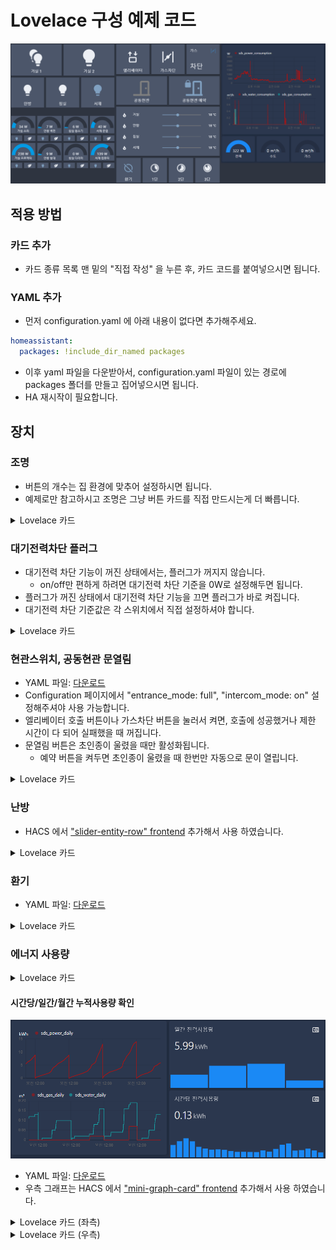 # Lovelace 구성 예제 코드

![Lovelace 구성 예제](images/lovelace_example.png)

## 적용 방법

### 카드 추가
* 카드 종류 목록 맨 밑의 "직접 작성" 을 누른 후, 카드 코드를 붙여넣으시면 됩니다.

### YAML 추가
* 먼저 configuration.yaml 에 아래 내용이 없다면 추가해주세요.
```yaml
homeassistant:
  packages: !include_dir_named packages
```
* 이후 yaml 파일을 다운받아서, configuration.yaml 파일이 있는 경로에 packages 폴더를 만들고 집어넣으시면 됩니다.
* HA 재시작이 필요합니다.

## 장치

### 조명

* 버튼의 개수는 집 환경에 맞추어 설정하시면 됩니다.
* 예제로만 참고하시고 조명은 그냥 버튼 카드를 직접 만드시는게 더 빠릅니다.

<details markdown="1">
<summary>Lovelace 카드</summary>

```yaml
cards:
  - cards:
      - entity: light.sds_light_1
        hold_action:
          action: more-info
        icon: 'mdi:lightbulb-multiple'
        icon_height: 100px
        name: 거실 1
        tap_action:
          action: toggle
        type: button
      - entity: light.sds_light_2
        hold_action:
          action: more-info
        icon_height: 100px
        name: 거실 2
        tap_action:
          action: toggle
        type: button
    type: horizontal-stack
  - cards:
      - entity: light.sds_light_3
        hold_action:
          action: more-info
        icon_height: 100px
        name: 안방
        tap_action:
          action: toggle
        type: button
      - entity: light.sds_light_4
        hold_action:
          action: more-info
        icon_height: 100px
        name: 침실
        tap_action:
          action: toggle
        type: button
      - entity: light.sds_light_5
        hold_action:
          action: more-info
        icon_height: 100px
        name: 서재
        tap_action:
          action: toggle
        type: button
    type: horizontal-stack
type: vertical-stack
```
</details>

### 대기전력차단 플러그

* 대기전력 차단 기능이 꺼진 상태에서는, 플러그가 꺼지지 않습니다.
    * on/off만 편하게 하려면 대기전력 차단 기준을 0W로 설정해두면 됩니다.
* 플러그가 꺼진 상태에서 대기전력 차단 기능을 끄면 플러그가 바로 켜집니다.
* 대기전력 차단 기준값은 각 스위치에서 직접 설정하셔야 합니다.

<details markdown="1">
<summary>Lovelace 카드</summary>

```yaml
cards:
  - cards:
      - entity: sensor.sds_plug_1_power_usage
        max: 200
        min: 0
        name: 거실 소파
        type: gauge
      - entity: sensor.sds_plug_3_power_usage
        max: 200
        min: 0
        name: 안방 벽면
        type: gauge
      - entity: sensor.sds_plug_5_power_usage
        max: 200
        min: 0
        name: 침실 청소기
        type: gauge
      - entity: sensor.sds_plug_7_power_usage
        max: 200
        min: 0
        name: 서재 문옆
        type: gauge
    type: horizontal-stack
  - cards:
      - entity: switch.sds_plug_1
        show_icon: true
        show_name: false
        tap_action:
          action: toggle
        type: button
      - entity: switch.sds_plug_1_standby_cutoff
        icon: 'mdi:leaf'
        show_icon: true
        show_name: false
        tap_action:
          action: toggle
        type: button
      - entity: switch.sds_plug_3
        show_icon: true
        show_name: false
        tap_action:
          action: toggle
        type: button
      - entity: switch.sds_plug_3_standby_cutoff
        icon: 'mdi:leaf'
        show_icon: true
        show_name: false
        tap_action:
          action: toggle
        type: button
      - entity: switch.sds_plug_5
        show_icon: true
        show_name: false
        tap_action:
          action: toggle
        type: button
      - entity: switch.sds_plug_5_standby_cutoff
        icon: 'mdi:leaf'
        show_icon: true
        show_name: false
        tap_action:
          action: toggle
        type: button
      - entity: switch.sds_plug_7
        show_icon: true
        show_name: false
        tap_action:
          action: toggle
        type: button
      - entity: switch.sds_plug_7_standby_cutoff
        icon: 'mdi:leaf'
        show_icon: true
        show_name: false
        tap_action:
          action: toggle
        type: button
    type: horizontal-stack
  - cards:
      - entity: sensor.sds_plug_2_power_usage
        max: 200
        min: 0
        name: 거실 프로젝터
        type: gauge
      - entity: sensor.sds_plug_4_power_usage
        max: 200
        min: 0
        name: 안방 침대
        type: gauge
      - entity: sensor.sds_plug_6_power_usage
        max: 200
        min: 0
        name: 침실 다리미
        type: gauge
      - entity: sensor.sds_plug_8_power_usage
        max: 200
        min: 0
        name: 서재 컴퓨터
        type: gauge
    type: horizontal-stack
  - cards:
      - entity: switch.sds_plug_2
        show_icon: true
        show_name: false
        tap_action:
          action: toggle
        type: button
      - entity: switch.sds_plug_2_standby_cutoff
        icon: 'mdi:leaf'
        show_icon: true
        show_name: false
        tap_action:
          action: toggle
        type: button
      - entity: switch.sds_plug_4
        show_icon: true
        show_name: false
        tap_action:
          action: toggle
        type: button
      - entity: switch.sds_plug_4_standby_cutoff
        icon: 'mdi:leaf'
        show_icon: true
        show_name: false
        tap_action:
          action: toggle
        type: button
      - entity: switch.sds_plug_6
        show_icon: true
        show_name: false
        tap_action:
          action: toggle
        type: button
      - entity: switch.sds_plug_6_standby_cutoff
        icon: 'mdi:leaf'
        show_icon: true
        show_name: false
        tap_action:
          action: toggle
        type: button
      - entity: switch.sds_plug_8
        show_icon: true
        show_name: false
        tap_action:
          action: toggle
        type: button
      - entity: switch.sds_plug_8_standby_cutoff
        icon: 'mdi:leaf'
        show_icon: true
        show_name: false
        tap_action:
          action: toggle
        type: button
    type: horizontal-stack
type: vertical-stack
```

</details>

### 현관스위치, 공동현관 문열림

* YAML 파일: [다운로드](yaml/sds_intercom.yaml)
* Configuration 페이지에서 "entrance_mode: full", "intercom_mode: on" 설정해주셔야 사용 가능합니다.
* 엘리베이터 호출 버튼이나 가스차단 버튼을 눌러서 켜면, 호출에 성공했거나 제한 시간이 다 되어 실패했을 때 꺼집니다.
* 문열림 버튼은 초인종이 울렸을 때만 활성화됩니다.
    * 예약 버튼을 켜두면 초인종이 울렸을 때 한번만 자동으로 문이 열립니다.

<details markdown="1">
<summary>Lovelace 카드</summary>

```yaml
cards:
  - cards:
      - entity: switch.sds_elevator
        hold_action:
          action: more-info
        name: 엘리베이터
        show_icon: true
        show_name: true
        tap_action:
          action: toggle
        type: button
        icon_height: 100px
      - entity: switch.sds_gas_cutoff
        hold_action:
          action: more-info
        name: 가스차단
        show_icon: true
        show_name: true
        tap_action:
          action: toggle
        type: button
        icon_height: 100px
      - entity: sensor.sds_gas_valve_1
        name: 가스
        type: entity
    type: horizontal-stack
  - type: horizontal-stack
    cards:
      - entity: switch.sds_intercom_public
        hold_action:
          action: more-info
        show_icon: true
        show_name: true
        tap_action:
          action: toggle
        type: button
        name: 공동현관
      - entity: input_boolean.reserve_public_open
        hold_action:
          action: more-info
        show_icon: true
        show_name: true
        tap_action:
          action: toggle
        type: button
type: vertical-stack
```

</details>

### 난방

* HACS 에서 ["slider-entity-row" frontend](https://github.com/thomasloven/lovelace-slider-entity-row) 추가해서 사용 하였습니다.

<details markdown="1">
<summary>Lovelace 카드</summary>

```yaml
entities:
  - entity: climate.sds_thermostat_1
    icon: 'mdi:fire'
    name: 거실
    type: 'custom:slider-entity-row'
  - entity: climate.sds_thermostat_2
    icon: 'mdi:fire'
    name: 안방
    type: 'custom:slider-entity-row'
  - entity: climate.sds_thermostat_3
    icon: 'mdi:fire'
    name: 침실
    type: 'custom:slider-entity-row'
  - entity: climate.sds_thermostat_4
    icon: 'mdi:fire'
    name: 서재
    type: 'custom:slider-entity-row'
show_header_toggle: false
type: entities
```

</details>

### 환기

* YAML 파일: [다운로드](yaml/sds_fan.yaml)

<details markdown="1">
<summary>Lovelace 카드</summary>

```yaml
cards:
  - cards:
      - entity: switch.fan_off
        hold_action:
          action: more-info
        icon_height: 80px
        show_icon: true
        show_name: true
        tap_action:
          action: toggle
        type: button
      - entity: switch.fan_low
        hold_action:
          action: more-info
        icon_height: 80px
        show_icon: true
        show_name: true
        tap_action:
          action: toggle
        type: button
      - entity: switch.fan_medium
        hold_action:
          action: more-info
        icon_height: 80px
        show_icon: true
        show_name: true
        tap_action:
          action: toggle
        type: button
      - entity: switch.fan_high
        hold_action:
          action: more-info
        icon_height: 80px
        show_icon: true
        show_name: true
        tap_action:
          action: toggle
        type: button
    type: horizontal-stack
type: vertical-stack
```

</details>

### 에너지 사용량

<details markdown="1">
<summary>Lovelace 카드</summary>

```yaml
entities:
  - entity: sensor.sds_power_consumption
  - entity: sensor.sds_water_consumption
  - entity: sensor.sds_gas_consumption
hours_to_show: 24
refresh_interval: 0
type: history-graph
```

</details>

#### 시간당/일간/월간 누적사용량 확인

![Lovelace 에너지사용량 구성 예제](images/lovelace_energy_example.png)

* YAML 파일: [다운로드](yaml/sds_energy.yaml)
* 우측 그래프는 HACS 에서 ["mini-graph-card" frontend](https://github.com/kalkih/mini-graph-card) 추가해서 사용 하였습니다.

<details markdown="1">
<summary>Lovelace 카드 (좌측)</summary>

```yaml
type: history-graph
entities:
  - entity: sensor.sds_power_daily
  - entity: sensor.sds_gas_daily
  - entity: sensor.sds_water_daily
refresh_interval: 0
hours_to_show: 96
```

</details>

<details markdown="1">
<summary>Lovelace 카드 (우측)</summary>

```yaml
type: vertical-stack
cards:
  - type: 'custom:mini-graph-card'
    name: 일간 전력사용량
    hours_to_show: 96
    aggregate_func: last
    group_by: date
    lower_bound: 4
    upper_bound: 16
    entities:
      - entity: sensor.sds_power_daily
    show:
      graph: bar
  - type: 'custom:mini-graph-card'
    name: 시간당 전력사용량
    hours_to_show: 24
    aggregate_func: last
    group_by: hour
    lower_bound: 0
    upper_bound: 2
    entities:
      - entity: sensor.sds_power_hourly
    show:
      graph: bar
```

</details>
